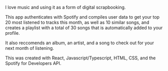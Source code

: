 I love music and using it as a form of digital scrapbooking. 

This app authenticates with Spotify and compiles user data to get your top 20 most listened to tracks this month, as well as 10 similar songs, and creates a playlist with a total of 30 songs that is automatically added to your profile.

It also reccomends an album, an artist, and a song to check out for your next month of listening.

This was created with React, Javascript/Typescript, HTML, CSS, and the Spotify for Developers API.